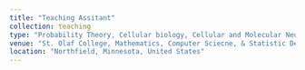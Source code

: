 ```yaml
---
title: "Teaching Assitant"
collection: teaching
type: "Probability Theory, Cellular biology, Cellular and Molecular Neuroscience"
venue: "St. Olaf College, Mathematics, Computer Sciecne, & Statistic Department, Biology Deparment, Neuroscience Department"
location: "Northfield, Minnesota, United States"
---
```

